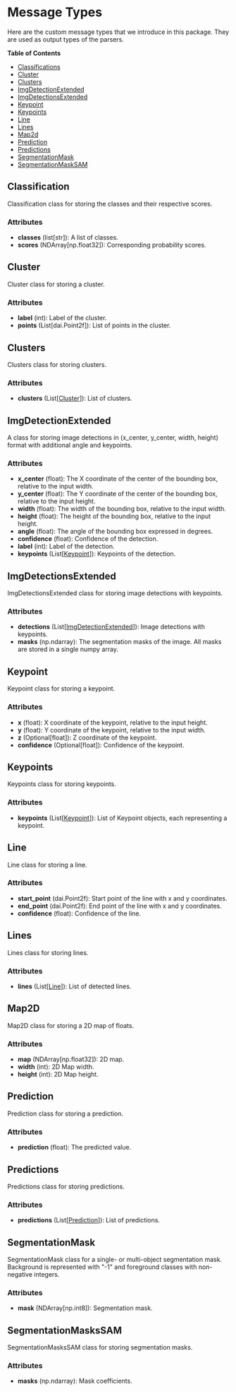 # Message Types

Here are the custom message types that we introduce in this package. They are used as output types of the parsers.

**Table of Contents**

- [Classifications](#classifications)
- [Cluster](#cluster)
- [Clusters](#clusters)
- [ImgDetectionExtended](#imgdetectionextended)
- [ImgDetectionsExtended](#imgdetectionsextended)
- [Keypoint](#keypoint)
- [Keypoints](#keypoints)
- [Line](#line)
- [Lines](#lines)
- [Map2d](#map2d)
- [Prediction](#prediction)
- [Predictions](#predictions)
- [SegmentationMask](#segmentationmask)
- [SegmentationMaskSAM](#segmentationmaskssam)

## Classification

Classification class for storing the classes and their respective scores.

### Attributes

- **classes** (list\[str\]): A list of classes.
- **scores** (NDArray\[np.float32\]): Corresponding probability scores.

## Cluster

Cluster class for storing a cluster.

### Attributes

- **label** (int): Label of the cluster.
- **points** (List\[dai.Point2f\]): List of points in the cluster.

## Clusters

Clusters class for storing clusters.

### Attributes

- **clusters** (List\[[Cluster](#cluster)\]): List of clusters.

## ImgDetectionExtended

A class for storing image detections in (x_center, y_center, width, height) format with additional angle and keypoints.

### Attributes

- **x_center** (float): The X coordinate of the center of the bounding box, relative to the input width.
- **y_center** (float): The Y coordinate of the center of the bounding box, relative to the input height.
- **width** (float): The width of the bounding box, relative to the input width.
- **height** (float): The height of the bounding box, relative to the input height.
- **angle** (float): The angle of the bounding box expressed in degrees.
- **confidence** (float): Confidence of the detection.
- **label** (int): Label of the detection.
- **keypoints** (List\[[Keypoint](#keypoint)\]): Keypoints of the detection.

## ImgDetectionsExtended

ImgDetectionsExtended class for storing image detections with keypoints.

### Attributes

- **detections** (List\[[ImgDetectionExtended](#imgdetectionextended)\]): Image detections with keypoints.
- **masks** (np.ndarray): The segmentation masks of the image. All masks are stored in a single numpy array.

## Keypoint

Keypoint class for storing a keypoint.

### Attributes

- **x** (float): X coordinate of the keypoint, relative to the input height.
- **y** (float): Y coordinate of the keypoint, relative to the input width.
- **z** (Optional\[float\]): Z coordinate of the keypoint.
- **confidence** (Optional\[float\]): Confidence of the keypoint.

## Keypoints

Keypoints class for storing keypoints.

### Attributes

- **keypoints** (List\[[Keypoint](#keypoint)\]): List of Keypoint objects, each representing a keypoint.

## Line

Line class for storing a line.

### Attributes

- **start_point** (dai.Point2f): Start point of the line with x and y coordinates.
- **end_point** (dai.Point2f): End point of the line with x and y coordinates.
- **confidence** (float): Confidence of the line.

## Lines

Lines class for storing lines.

### Attributes

- **lines** (List\[[Line](#line)\]): List of detected lines.

## Map2D

Map2D class for storing a 2D map of floats.

### Attributes

- **map** (NDArray\[np.float32\]): 2D map.
- **width** (int): 2D Map width.
- **height** (int): 2D Map height.

## Prediction

Prediction class for storing a prediction.

### Attributes

- **prediction** (float): The predicted value.

## Predictions

Predictions class for storing predictions.

### Attributes

- **predictions** (List\[[Prediction](#prediction)\]): List of predictions.

## SegmentationMask

SegmentationMask class for a single- or multi-object segmentation mask. Background is represented with "-1" and foreground classes with non-negative integers.

### Attributes

- **mask** (NDArray\[np.int8\]): Segmentation mask.

## SegmentationMasksSAM

SegmentationMasksSAM class for storing segmentation masks.

### Attributes

- **masks** (np.ndarray): Mask coefficients.

